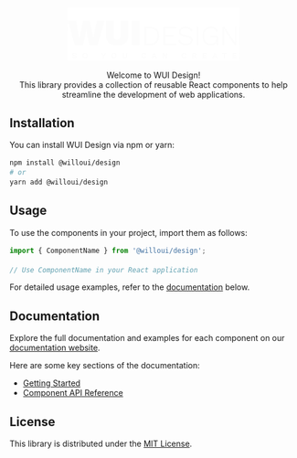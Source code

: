 <p align="center">
  <a href="https://wui-ten.vercel.app">
    <picture>
      <source width="300" media="(prefers-color-scheme: dark)" srcset="../../public/design-white.svg">
      <source width="300" media="(prefers-color-scheme: light)" srcset="../../public/design-black.svg">
      <img width="300" alt="WUI Design Logo" src="../../public/design-white.svg">
    </picture>
  </a>
</p>

<p align="center">
Welcome to WUI Design! <br>
This library provides a collection of reusable React components to help streamline the development of web applications.
</p>


## Installation

You can install WUI Design via npm or yarn:

```bash
npm install @willoui/design
# or
yarn add @willoui/design
```

## Usage

To use the components in your project, import them as follows:

```javascript
import { ComponentName } from '@willoui/design';

// Use ComponentName in your React application
```

For detailed usage examples, refer to the [documentation](#documentation) below.

## Documentation

Explore the full documentation and examples for each component on our [documentation website](https://wui-ten.vercel.app).

Here are some key sections of the documentation:
- [Getting Started](https://wui-ten.vercel.app)
- [Component API Reference](https://wui-ten.vercel.app/api-reference)

## License

This library is distributed under the [MIT License](LICENSE).